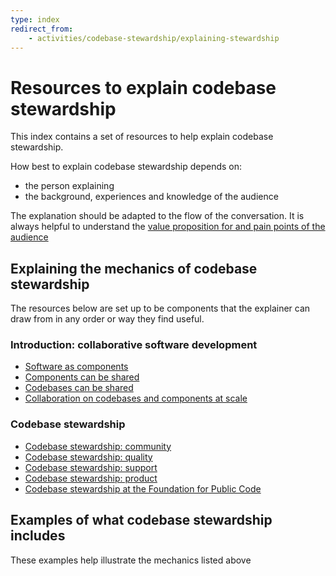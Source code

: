 ```yaml
---
type: index
redirect_from:
    - activities/codebase-stewardship/explaining-stewardship
---
```


# Resources to explain codebase stewardship

This index contains a set of resources to help explain codebase stewardship.

How best to explain codebase stewardship depends on:

* the person explaining
* the background, experiences and knowledge of the audience

The explanation should be adapted to the flow of the conversation.
It is always helpful to understand the [value proposition for and pain points of the audience](../understanding-our-users/index.md)

## Explaining the mechanics of codebase stewardship

The resources below are set up to be components that the explainer can draw from in any order or way they find useful.

### Introduction: collaborative software development

* [Software as components](components.md)
* [Components can be shared](components-shared.md)
* [Codebases can be shared](codebases-shared.md)
* [Collaboration on codebases and components at scale](codebases-scale.md)

### Codebase stewardship

* [Codebase stewardship: community](codebase-community.md)
* [Codebase stewardship: quality](codebase-quality.md)
* [Codebase stewardship: support](codebase-support.md)
* [Codebase stewardship: product](codebase-product.md)
* [Codebase stewardship at the Foundation for Public Code](codebase-stewardship.md)

## Examples of what codebase stewardship includes

These examples help illustrate the mechanics listed above
